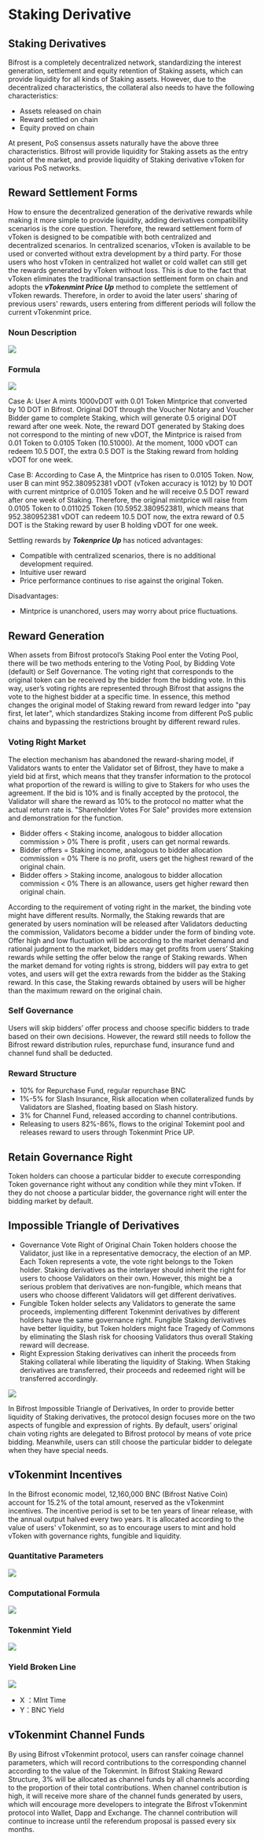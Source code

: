 # Staking Derivative

## Staking Derivatives

Bifrost is a completely decentralized network, standardizing the interest generation, settlement and equity retention of Staking assets, which can provide liquidity for all kinds of Staking assets. However, due to the decentralized characteristics, the collateral also needs to have the following characteristics:

* Assets released on chain
* Reward settled on chain
* Equity proved on chain

At present, PoS consensus assets naturally have the above three characteristics. Bifrost will provide liquidity for Staking assets as the entry point of the market, and provide liquidity of Staking derivative vToken for various PoS networks.

## Reward Settlement Forms

How to ensure the decentralized generation of the derivative rewards while making it more simple to provide liquidity, adding derivatives compatibility scenarios is the core question. Therefore, the reward settlement form of vToken is designed to be compatible with both centralized and decentralized scenarios. In centralized scenarios, vToken is available to be used or converted without extra development by a third party. For those users who host vToken in centralized hot wallet or cold wallet can still get the rewards generated by vToken without loss. This is due to the fact that vToken eliminates the traditional transaction settlement form on chain and adopts the _**vTokenmint Price Up**_ method to complete the settlement of vToken rewards. Therefore, in order to avoid the later users' sharing of previous users' rewards, users entering from different periods will follow the current vTokenmint price.

### Noun Description

![](../../.gitbook/assets/vtoken-1.png)

### Formula

![](../../.gitbook/assets/vtoken2.png)

Case A: User A mints 1000vDOT with 0.01 Token Mintprice that converted by 10 DOT in Bifrost. Original DOT through the Voucher Notary and Voucher Bidder game to complete Staking, which will generate 0.5 original DOT reward after one week. Note, the reward DOT generated by Staking does not correspond to the minting of new vDOT, the Mintprice is raised from 0.01 Token to 0.0105 Token \(10.51000\). At the moment, 1000 vDOT can redeem 10.5 DOT, the extra 0.5 DOT is the Staking reward from holding vDOT for one week.

Case B: According to Case A, the Mintprice has risen to 0.0105 Token. Now, user B can mint 952.380952381 vDOT \(vToken accuracy is 1012\) by 10 DOT with current mintprice of 0.0105 Token and he will receive 0.5 DOT reward after one week of Staking. Therefore, the original mintprice will raise from 0.0105 Token to 0.011025 Token \(10.5952.380952381\), which means that 952.380952381 vDOT can redeem 10.5 DOT now, the extra reward of 0.5 DOT is the Staking reward by user B holding vDOT for one week.

Settling rewards by _**Tokenprice Up**_ has noticed advantages:

* Compatible with centralized scenarios, there is no additional development required.
* Intuitive user reward
* Price performance continues to rise against the original Token.

Disadvantages:

* Mintprice is unanchored, users may worry about price fluctuations.

## Reward Generation

When assets from Bifrost protocol’s Staking Pool enter the Voting Pool, there will be two methods entering to the Voting Pool, by Bidding Vote \(default\) or Self Governance. The voting right that corresponds to the original token can be received by the bidder from the bidding vote. In this way, user’s voting rights are represented through Bifrost that assigns the vote to the highest bidder at a specific time. In essence, this method changes the original model of Staking reward from reward ledger into "pay first, let later", which standardizes Staking income from different PoS public chains and bypassing the restrictions brought by different reward rules.

### Voting Right Market

The election mechanism has abandoned the reward-sharing model, if Validators wants to enter the Validator set of Bifrost, they have to make a yield bid at first, which means that they transfer information to the protocol what proportion of the reward is willing to give to Stakers for who uses the agreement. If the bid is 10% and is finally accepted by the protocol, the Validator will share the reward as 10% to the protocol no matter what the actual return rate is. "Shareholder Votes For Sale" provides more extension and demonstration for the function.

* Bidder offers &lt; Staking income, analogous to bidder allocation commission &gt; 0% There is profit , users can get normal rewards.
* Bidder offers = Staking income, analogous to bidder allocation commission = 0% There is no profit, users get the highest reward of the original chain.
* Bidder offers &gt; Staking income, analogous to bidder allocation commission &lt; 0% There is an allowance, users get higher reward then original chain.

According to the requirement of voting right in the market, the binding vote might have different results. Normally, the Staking rewards that are generated by users nomination will be released after Validators deducting the commission, Validators become a bidder under the form of binding vote. Offer high and low fluctuation will be according to the market demand and rational judgment to the market, bidders may get profits from users’ Staking rewards while setting the offer below the range of Staking rewards. When the market demand for voting rights is strong, bidders will pay extra to get votes, and users will get the extra rewards from the bidder as the Staking reward. In this case, the Staking rewards obtained by users will be higher than the maximum reward on the original chain.

### Self Governance

Users will skip bidders’ offer process and choose specific bidders to trade based on their own decisions. However, the reward still needs to follow the Bifrost reward distribution rules, repurchase fund, insurance fund and channel fund shall be deducted.

### Reward Structure

* 10% for Repurchase Fund, regular repurchase BNC
* 1%-5% for Slash Insurance, Risk allocation when collateralized funds by Validators are Slashed, floating based on Slash history.
* 3% for Channel Fund, released according to channel contributions.
* Releasing to users 82%-86%, flows to the original Tokemint pool and releases reward to users through Tokenmint Price UP. 

## Retain Governance Right

Token holders can choose a particular bidder to execute corresponding Token governance right without any condition while they mint vToken. If they do not choose a particular bidder, the governance right will enter the bidding market by default.

## Impossible Triangle of Derivatives

* Governance Vote Right of Original Chain Token holders choose the Validator, just like in a representative democracy, the election of an MP. Each Token represents a vote, the vote right belongs to the Token holder. Staking derivatives as the interlayer should inherit the right for users to choose Validators on their own. However, this might be a serious problem that derivatives are non-fungible, which means that users who choose different Validators will get different derivatives.
* Fungible Token holder selects any Validators to generate the same proceeds, implementing different Tokenmint derivatives by different holders have the same governance right. Fungible Staking derivatives have better liquidity, but Token holders might face Tragedy of Commons by eliminating the Slash risk for choosing Validators thus overall Staking reward will decrease.
* Right Expression Staking derivatives can inherit the proceeds from Staking collateral while liberating the liquidity of Staking. When Staking derivatives are transferred, their proceeds and redeemed right will be transferred accordingly.

![](../../.gitbook/assets/vtoken3.png)

In Bifrost Impossible Triangle of Derivatives, In order to provide better liquidity of Staking derivatives, the protocol design focuses more on the two aspects of fungible and expression of rights. By default, users’ original chain voting rights are delegated to Bifrost protocol by means of vote price bidding. Meanwhile, users can still choose the particular bidder to delegate when they have special needs.

## vTokenmint Incentives

In the Bifrost economic model, 12,160,000 BNC \(Bifrost Native Coin\) account for 15.2% of the total amount, reserved as the vTokenmint incentives. The incentive period is set to be ten years of linear release, with the annual output halved every two years. It is allocated according to the value of users' vTokenmint, so as to encourage users to mint and hold vToken with governance rights, fungible and liquidity.

### Quantitative Parameters

![](../../.gitbook/assets/vtoken4.png)

### Computational Formula

![](../../.gitbook/assets/token-f.png)

### Tokenmint Yield

![](../../.gitbook/assets/vtoken5.png)

### Yield Broken Line

![](../../.gitbook/assets/vtoken6.png)

* X ：MInt Time
* Y：BNC Yield

## vTokenmint Channel Funds

By using Bifrost vTokenmint protocol, users can ransfer coinage channel parameters, which will record contributions to the corresponding channel according to the value of the Tokenmint. In Bifrost Staking Reward Structure, 3% will be allocated as channel funds by all channels according to the proportion of their total contributions. When channel contribution is high, it will receive more share of the channel funds generated by users, which will encourage more developers to integrate the Bifrost vTokenmint protocol into Wallet, Dapp and Exchange. The channel contribution will continue to increase until the referendum proposal is passed every six months.

